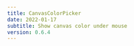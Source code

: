 ```yaml
---
title: CanvasColorPicker
date: 2022-01-17
subtitle: Show canvas color under mouse
version: 0.6.4
---
```

